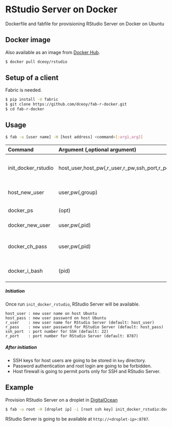 RStudio Server on Docker
========================

Dockerfile and fabfile for provisioning RStudio Server on Docker on Ubuntu

Docker image
------------

Also available as an image from [Docker Hub](https://hub.docker.com/r/dceoy/rstudio/).

```sh
$ docker pull dceoy/rstudio
```

Setup of a client
-----------------

Fabric is needed.

```sh
$ pip install -U fabric
$ git clone https://github.com/dceoy/fab-r-docker.git
$ cd fab-r-docker
```

Usage
-----

```sh
$ fab -u [user name] -H [host address] <command>[:arg1,arg2]
```

| Command             | Argument (,optional argument)                   | Description                      |
|:--------------------|:------------------------------------------------|:---------------------------------|
| init_docker_rstudio | host_user,host_pw(,r_user,r_pw,ssh_port,r_port) | Set up Docker and RStudio Server |
| host_new_user       | user,pw(,group)                                 | Add a host user with SSH keys    |
| docker_ps           | (opt)                                           | Print Docker ps                  |
| docker_new_user     | user,pw(,pid)                                   | Add a user on Docker             |
| docker_ch_pass      | user,pw(,pid)                                   | Change a user password on Docker |
| docker_i_bash       | (pid)                                           | Run bash on Docker (interactive) |

##### Initiation

Once run `init_docker_rstudio`, RStudio Server will be available.

    host_user : new user name on host Ubuntu  
    host_pass : new user password on host Ubuntu  
    r_user    : new user name for RStudio Server (default: host_user)  
    r_pass    : new user password for RStudio Server (default: host_pass)  
    ssh_port  : port number for SSH (default: 22)  
    r_port    : port number for RStudio Server (default: 8787)

##### After initiation

- SSH keys for host users are going to be stored in `key` directory.
- Password authentication and root login are going to be forbidden.
- Host firewall is going to permit ports only for SSH and RStudio Server.

Example
-------

Provision RStudio Server on a droplet in [DigitalOcean](https://www.digitalocean.com/?refcode=2b30b7b68ac5)

```sh
$ fab -u root -H [droplet ip] -i [root ssh key] init_docker_rstudio:docker,rstudio
```

RStudio Server is going to be available at `http://<droplet-ip>:8787`.
